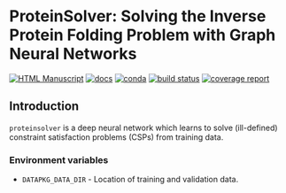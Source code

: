 # ProteinSolver: Solving the Inverse Protein Folding Problem with Graph Neural Networks

[![HTML Manuscript](https://img.shields.io/badge/manuscript-HTML-orange.svg)](https://ostrokach.gitlab.io/proteinsolver/report/)
[![docs](https://img.shields.io/badge/docs-v0.1.1-blue.svg)](https://ostrokach.gitlab.io/proteinsolver/v0.1.1/)
[![conda](https://img.shields.io/conda/dn/ostrokach/proteinsolver.svg)](https://anaconda.org/ostrokach/proteinsolver/)
[![build status](https://gitlab.com/ostrokach/proteinsolver/badges/v0.1.1/build.svg)](https://gitlab.com/ostrokach/proteinsolver/commits/v0.1.1/)
[![coverage report](https://gitlab.com/ostrokach/proteinsolver/badges/v0.1.1/coverage.svg)](https://ostrokach.gitlab.io/proteinsolver/v0.1.1/htmlcov/)

## Introduction

`proteinsolver` is a deep neural network which learns to solve (ill-defined) constraint satisfaction problems (CSPs) from training data.

### Environment variables

- `DATAPKG_DATA_DIR` - Location of training and validation data.
